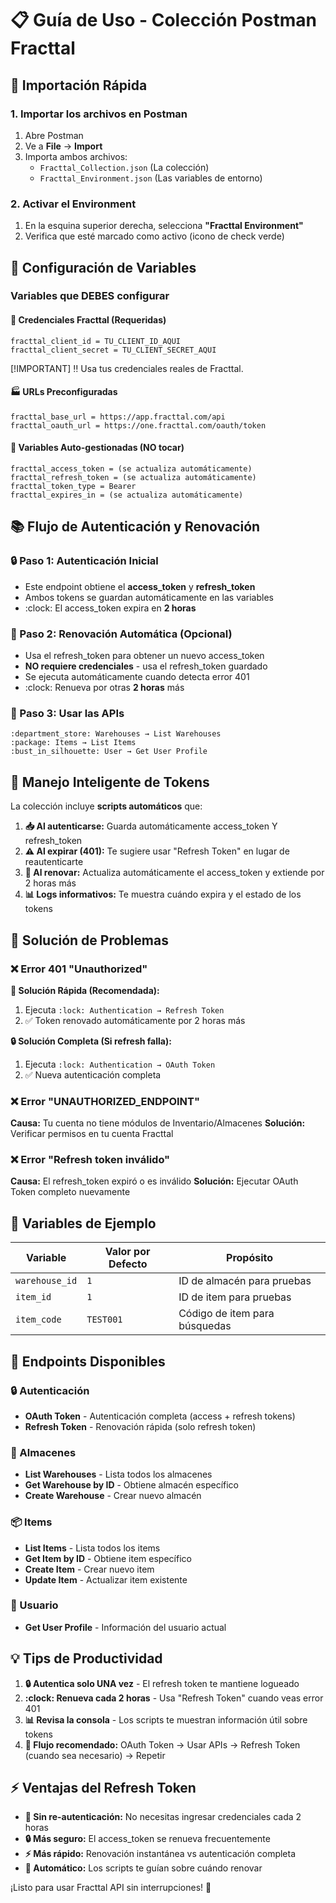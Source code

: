 # :clipboard: Guía de Uso - Colección Postman Fracttal

## :rocket: Importación Rápida

### 1. Importar los archivos en Postman

1. Abre Postman
2. Ve a **File** → **Import**
3. Importa ambos archivos:
   - `Fracttal_Collection.json` (La colección)
   - `Fracttal_Environment.json` (Las variables de entorno)

### 2. Activar el Environment

1. En la esquina superior derecha, selecciona **"Fracttal Environment"**
2. Verifica que esté marcado como activo (icono de check verde)

## :wrench: Configuración de Variables

### Variables que DEBES configurar

#### :key: Credenciales Fracttal (Requeridas)

```env
fracttal_client_id = TU_CLIENT_ID_AQUI
fracttal_client_secret = TU_CLIENT_SECRET_AQUI
```

[!IMPORTANT] :bangbang: Usa tus credenciales reales de Fracttal.

#### :factory: URLs Preconfiguradas

```env
fracttal_base_url = https://app.fracttal.com/api
fracttal_oauth_url = https://one.fracttal.com/oauth/token
```

#### :dart: Variables Auto-gestionadas (NO tocar)

```env
fracttal_access_token = (se actualiza automáticamente)
fracttal_refresh_token = (se actualiza automáticamente)
fracttal_token_type = Bearer
fracttal_expires_in = (se actualiza automáticamente)
```

## :books: Flujo de Autenticación y Renovación

### :lock: Paso 1: Autenticación Inicial

- Este endpoint obtiene el **access_token** y **refresh_token**
- Ambos tokens se guardan automáticamente en las variables
- :clock: El access_token expira en **2 horas**

### :arrows_counterclockwise: Paso 2: Renovación Automática (Opcional)

- Usa el refresh_token para obtener un nuevo access_token
- **NO requiere credenciales** - usa el refresh_token guardado
- Se ejecuta automáticamente cuando detecta error 401
- :clock: Renueva por otras **2 horas** más

### :department_store: Paso 3: Usar las APIs

```
:department_store: Warehouses → List Warehouses
:package: Items → List Items
:bust_in_silhouette: User → Get User Profile
```

## :arrows_counterclockwise: Manejo Inteligente de Tokens

La colección incluye **scripts automáticos** que:

1. **:inbox_tray: Al autenticarse:** Guarda automáticamente access_token Y refresh_token
2. **:warning: Al expirar (401):** Te sugiere usar "Refresh Token" en lugar de reautenticarte
3. **:arrows_counterclockwise: Al renovar:** Actualiza automáticamente el access_token y extiende por 2 horas más
4. **:bar_chart: Logs informativos:** Te muestra cuándo expira y el estado de los tokens

## :rotating_light: Solución de Problemas

### :x: Error 401 "Unauthorized"

**:arrows_counterclockwise: Solución Rápida (Recomendada):**

1. Ejecuta `:lock: Authentication → Refresh Token`
2. :white_check_mark: Token renovado automáticamente por 2 horas más

**:lock: Solución Completa (Si refresh falla):**

1. Ejecuta `:lock: Authentication → OAuth Token`
2. :white_check_mark: Nueva autenticación completa

### :x: Error "UNAUTHORIZED_ENDPOINT"

**Causa:** Tu cuenta no tiene módulos de Inventario/Almacenes
**Solución:** Verificar permisos en tu cuenta Fracttal

### :x: Error "Refresh token inválido"

**Causa:** El refresh_token expiró o es inválido
**Solución:** Ejecutar OAuth Token completo nuevamente

## :memo: Variables de Ejemplo

| Variable | Valor por Defecto | Propósito |
|----------|------------------|-----------|
| `warehouse_id` | `1` | ID de almacén para pruebas |
| `item_id` | `1` | ID de item para pruebas |
| `item_code` | `TEST001` | Código de item para búsquedas |

## :dart: Endpoints Disponibles

### :lock: Autenticación

- **OAuth Token** - Autenticación completa (access + refresh tokens)
- **Refresh Token** - Renovación rápida (solo refresh token)

### :department_store: Almacenes

- **List Warehouses** - Lista todos los almacenes  
- **Get Warehouse by ID** - Obtiene almacén específico
- **Create Warehouse** - Crear nuevo almacén

### :package: Items

- **List Items** - Lista todos los items
- **Get Item by ID** - Obtiene item específico  
- **Create Item** - Crear nuevo item
- **Update Item** - Actualizar item existente

### :bust_in_silhouette: Usuario

- **Get User Profile** - Información del usuario actual

## :bulb: Tips de Productividad

1. **:lock: Autentica solo UNA vez** - El refresh token te mantiene logueado
2. **:clock: Renueva cada 2 horas** - Usa "Refresh Token" cuando veas error 401
3. **:bar_chart: Revisa la consola** - Los scripts te muestran información útil sobre tokens
4. **:arrows_counterclockwise: Flujo recomendado:** OAuth Token → Usar APIs → Refresh Token (cuando sea necesario) → Repetir

## :zap: Ventajas del Refresh Token

- **:rocket: Sin re-autenticación:** No necesitas ingresar credenciales cada 2 horas
- **:lock: Más seguro:** El access_token se renueva frecuentemente
- **:zap: Más rápido:** Renovación instantánea vs autenticación completa
- **:robot: Automático:** Los scripts te guían sobre cuándo renovar

¡Listo para usar Fracttal API sin interrupciones! :rocket:
